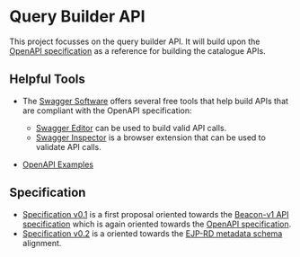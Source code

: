 # Query Builder API

This project focusses on the query builder API.
It will build upon the [OpenAPI specification](http://spec.openapis.org/oas/v3.0.3 "http://spec.openapis.org/oas/v3.0.3") as a reference for building the catalogue APIs.

## Helpful Tools

- The [Swagger Software](https://swagger.io "https://swagger.io") offers several free tools that help build APIs that are compliant with the OpenAPI specification:

  - [Swagger Editor](https://swagger.io/tools/swagger-editor/ "https://swagger.io/tools/swagger-editor/") can be used to build valid API calls.
  - [Swagger Inspector](https://inspector.swagger.io/builder "https://inspector.swagger.io/builder") is a browser extension that can be used to validate API calls.
  
- [OpenAPI Examples](https://github.com/OAI/OpenAPI-Specification/tree/master/examples "https://github.com/OAI/OpenAPI-Specification/tree/master/examples")

## Specification

- [Specification v0.1](https://github.com/ejp-rd-vp/query_builder_api/blob/master/versions/v01/specification.yaml "https://github.com/ejp-rd-vp/query_builder_api/blob/master/versions/v01/specification.yaml") is a first proposal oriented towards the [Beacon-v1 API specification](https://github.com/ga4gh-beacon/specification/blob/master/beacon.md "https://github.com/ga4gh-beacon/specification/blob/master/beacon.md") which is again oriented towards the [OpenAPI specification](http://spec.openapis.org/oas/v3.0.3 "http://spec.openapis.org/oas/v3.0.3").
- [Specification v0.2](https://github.com/ejp-rd-vp/query_builder_api/blob/master/versions/v02/specification.yaml "https://github.com/ejp-rd-vp/query_builder_api/blob/master/versions/v02/specification.yaml") is a oriented towards the [EJP-RD metadata schema](https://github.com/ejp-rd-vp/resource-metadata-schema "https://github.com/ejp-rd-vp/resource-metadata-schema") alignment.
